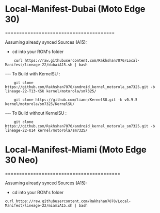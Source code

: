 # Local-Manifest-Dubai (Moto Edge 30)
=======================================

Assuming already synced Sources (A15):
 - cd into your ROM's folder
```
    curl https://raw.githubusercontent.com/Rakhshan7070/Local-Manifest/lineage-22/dubaiA15.sh | bash
```
--- To Build with KernelSU :
```
    git clone https://github.com/Rakhshan7070/android_kernel_motorola_sm7325.git -b lineage-22-T13-KSU kernel/motorola/sm7325/
    
    git clone https://github.com/tiann/KernelSU.git -b v0.9.5 kernel/motorola/sm7325/KernelSU/
```
--- To Build without KernelSU :
```
    git clone https://github.com/Rakhshan7070/android_kernel_motorola_sm7325.git -b lineage-22-U14 kernel/motorola/sm7325/
```

# Local-Manifest-Miami (Moto Edge 30 Neo)
=========================================

Assuming already synced Sources (A15):
 - cd into your ROM's folder
```
curl https://raw.githubusercontent.com/Rakhshan7070/Local-Manifest/lineage-22/miamiA15.sh | bash
```


